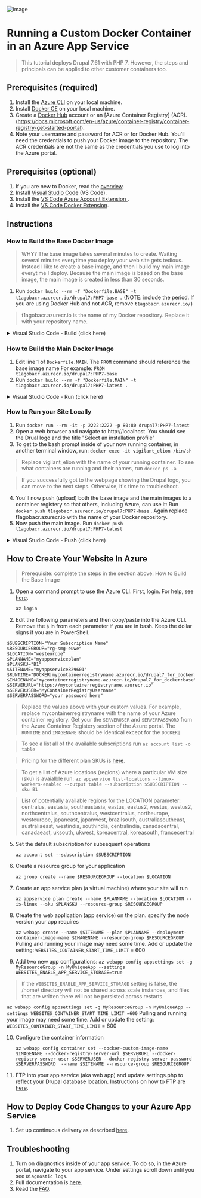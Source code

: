 ![image](https://tiagob.visualstudio.com/Drupal7Container/_apis/build/status/Drupal7Container-CI)

# Running a Custom Docker Container in an Azure App Service
>This tutorial deploys Drupal 7.61 with PHP 7. However, the steps and principals can be applied to other customer containers too.
## Prerequisites (required)
1. Install the [Azure CLI](https://docs.microsoft.com/en-us/cli/azure/install-azure-cli?view=azure-cli-latest) on your local machine.
2. Install [Docker CE](https://docs.docker.com/install/) on your local machine. 
3. Create a [Docker Hub](https://hub.docker.com) account or an [Azure Container Registry] (ACR).(https://docs.microsoft.com/en-us/azure/container-registry/container-registry-get-started-portal).
4. Note your username and password for ACR or for Docker Hub. You'll need the credentials to push your Docker image to the repository. The ACR credentials are not the same as the credentials you use to log into the Azure portal. 
## Prerequisites (optional)
1. If you are new to Docker, read the [overview](https://docs.docker.com/engine/docker-overview/).
2. Install [Visual Studio Code](https://code.visualstudio.com/) (VS Code).
3. Install the [VS Code Azure Account Extension ](https://marketplace.visualstudio.com/items?itemName=ms-vscode.azure-account).
4. Install the [VS Code Docker Extension](https://marketplace.visualstudio.com/items?itemName=PeterJausovec.vscode-docker).
 
## Instructions 
### How to Build the Base Docker Image
>WHY? The base image takes several minutes to create. Waiting several minutes everytime you deploy your web site gets tedious. Instead I like to create a base image, and then I build my main image everytime I deploy. Because the main image is based on the base image, the main image is created in less than 30 seconds.

1. Run `docker build --rm -f "Dockerfile.BASE" -t t1agobacr.azurecr.io/drupal7:PHP7-base .` (NOTE: include the period. If you are using Docker Hub and not ACR, remove `t1agobacr.azurecr.io/`)
>t1agobacr.azurecr.io is the name of my Docker repository. Replace it with your repository name.

<details><summary>Visual Studio Code - Build (click here)</summary>
<p>

![myimage]

[myimage]: images/VSCode-Dockerfile_Build.png 
</p>
</details>

### How to Build the Main Docker Image
1. Edit line 1 of `Dockerfile.MAIN`. The `FROM` command should reference the base image name For example:
 `FROM t1agobacr.azurecr.io/drupal7:PHP7-base`
2. Run `docker build --rm -f "Dockerfile.MAIN" -t t1agobacr.azurecr.io/drupal7:PHP7-latest .`

<details><summary>Visual Studio Code - Run (click here)</summary>
<p>

![myimage]

[myimage]: images/VSCode-Image_Run.png 
</p>
</details>

### How to Run your Site Locally
1. Run `docker run --rm -it -p 2222:2222 -p 80:80 drupal7:PHP7-latest`
2. Open a web browser and navigate to http://localhost. You should see the Drual logo and the title "Select an installation profile"
3. To get to the bash prompt inside of your now running container, in another terminal window, run:
`docker exec -it vigilant_elion /bin/sh`
>Replace vigilant_elion with the name of your running container. To see what containers are running and their names, run `docker ps -a`

>If you successfully got to the webpage showing the Drupal logo, you can move to the next steps. Otherwise, it's time to troubleshoot.

4. You'll now push (upload) both the base image and the main images to a container registery so that others, including Azure, can use it: Run `docker push t1agobacr.azurecr.io/drupal7:PHP7-base` . Again replace t1agobacr.azurecr.io with the name of your Docker repository.
5. Now push the main image. Run `docker push t1agobacr.azurecr.io/drupal7:PHP7-latest`

<details><summary>Visual Studio Code - Push (click here)</summary>
<p>

![myimage]

[myimage]: images/VSCode-Dockerfile_Push.png 
</p>
</details>

## How to Create Your Website In Azure
> Prerequisite: complete the steps in the section above: How to Build the Base Image

1. Open a command prompt to use the Azure CLI. First, login. For help,
 see [here](https://docs.microsoft.com/en-us/cli/azure/authenticate-azure-cli?view=azure-cli-latest).

     `az login`

2. Edit the following parameters and then copy/paste into the Azure CLI. Remove the `$` in from each parameter if you are in bash. Keep the dollar signs if you are in PowerShell.
```
$SUBSCRIPTION="Your Subscription Name"
$RESOURCEGROUP="rg-smg-euwe"
$LOCATION="westeurope"
$PLANNAME="myappserviceplan"
$PLANSKU="B1"
$SITENAME="myappservice829601"
$RUNTIME="DOCKER|mycontainerregistryname.azurecr.io/drupal7_for_docker:base"
$IMAGENAME="mycontainerregistryname.azurecr.io/drupal7_for_docker:base"
$SERVERURL="https://mycontainerregistryname.azurecr.io"
$SERVERUSER="MyContainerRegistryUsername"
$SERVERPASSWORD="your password here"
```
> Replace the values above with your custom values. For example, replace mycontainerregistryname with the name of your Azure container registery. Get your the `SERVERUSER` and `SERVERPASSWORD` from the Azure Container Registery section of the Azure portal. The `RUNTIME` and `IMAGENAME` should be identical except for the `DOCKER|`

> To see a list all of the available subscriptions run `az account list -o table`

> Pricing for the different plan SKUs is [here](https://azure.microsoft.com/en-us/pricing/details/app-service/).

> To get a list of Azure locations (regions) where a particular VM size (sku) is avaialble run: `az appservice list-locations --linux-workers-enabled --output table --subscription $SUBSCRIPTION --sku B1`

> List of potentially available regions for the LOCATION parameter: centralus, eastasia, southeastasia, eastus, eastus2, westus, westus2, northcentralus, southcentralus, westcentralus, northeurope, westeurope, japaneast, japanwest, brazilsouth, australiasoutheast, australiaeast, westindia, southindia, centralindia, canadacentral, canadaeast, uksouth, ukwest, koreacentral, koreasouth, francecentral

5. Set the default subscription for subsequent operations

    `az account set --subscription $SUBSCRIPTION`

6. Create a resource group for your application

    `az group create --name $RESOURCEGROUP --location $LOCATION`

7. Create an app service plan (a virtual machine) where your site will run

    `az appservice plan create --name $PLANNAME --location $LOCATION --is-linux --sku $PLANSKU --resource-group $RESOURCEGROUP`

8. Create the web application (app service) on the plan. specify the node version your app requires

    `az webapp create --name $SITENAME --plan $PLANNAME --deployment-container-image-name $IMAGENAME --resource-group $RESOURCEGROUP`
 Pulling and running your image may need some time. Add or update the setting: ```WEBSITES_CONTAINER_START_TIME_LIMIT``` = 600
9. Add two new app configurations:
`az webapp config appsettings set -g MyResourceGroup -n MyUniqueApp --settings WEBSITES_ENABLE_APP_SERVICE_STORAGE=true`
>If the ```WEBSITES_ENABLE_APP_SERVICE_STORAGE``` setting is false, the /home/ directory will not be shared across scale instances, and files that are written there will not be persisted across restarts.

`az webapp config appsettings set -g MyResourceGroup -n MyUniqueApp --settings WEBSITES_CONTAINER_START_TIME_LIMIT =600`
 Pulling and running your image may need some time. Add or update the setting: ```WEBSITES_CONTAINER_START_TIME_LIMIT``` = 600
 
10. Configure the container information

    `az webapp config container set --docker-custom-image-name $IMAGENAME --docker-registry-server-url $SERVERURL --docker-registry-server-user $SERVERUSER --docker-registry-server-password $SERVERPASSWORD  --name $SITENAME --resource-group $RESOURCEGROUP`

11. FTP into your app service (aka web app) and update settings.php to reflect your Drupal database location. Instructions on how to FTP are [here](https://docs.microsoft.com/en-us/azure/app-service/app-service-deploy-ftp?toc=%2fazure%2fapp-service%2fcontainers%2ftoc.json).

## How to Deploy Code Changes to your Azure App Service
1. Set up continuous delivery as described [here](https://docs.microsoft.com/en-us/azure/devops/pipelines/apps/cd/deploy-webdeploy-webapps).


## Troubleshooting
1. Turn on diagnostics inside of your app service. To do so, in the Azure portal, navigate to your app service. Under settings scroll down until you see `Diagnostic logs`. 
2. Full documentation is [here](https://docs.microsoft.com/en-us/azure/app-service/containers/).
3. Read the [FAQ](https://docs.microsoft.com/en-us/azure/app-service/containers/app-service-linux-faq).
